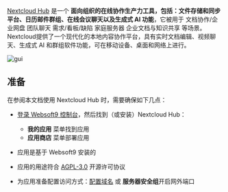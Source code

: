 [Nextcloud Hub](https://nextcloud.com/) 是一个 **面向组织的在线协作生产力工具，包括：文件存储和同步平台、日历邮件群组、在线会议聊天以及生成式 AI 功能**，它被用于 文档协作/企业网盘 团队聊天 需求/看板/缺陷 家庭服务器 企业文档与知识共享  等场景。Nextcloud提供了一个现代化的本地内容协作平台，具有实时文档编辑、视频聊天、生成式 AI 和群组软件功能，可在移动设备、桌面和网络上进行。


![gui](https://libs.websoft9.com/Websoft9/DocsPicture/zh/nextcloud/nextcloud-gui-websoft9.png)


## 准备

在参阅本文档使用 Nextcloud Hub 时，需要确保如下几点：

- [登录 Websoft9 控制台](./login-console)，然后找到（或安装）Nextcloud Hub：
  - **我的应用** 菜单找到应用 
  - **应用商店** 菜单部署应用

- 应用是基于 Websoft9 安装的


- 应用的用途符合 [AGPL-3.0](https://opensource.org/licenses/AGPL-3.0) 开源许可协议


- 为应用准备配置访问方式：[配置域名](./domain-set) 或 **服务器安全组**开启网外端口